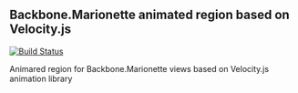 ## Backbone.Marionette animated region based on Velocity.js

[![Build Status](https://travis-ci.org/maratfakhreev/marionette-animated-region.svg?branch=master)](https://travis-ci.org/maratfakhreev/marionette-animated-region)

Animared region for Backbone.Marionette views based on Velocity.js animation library
